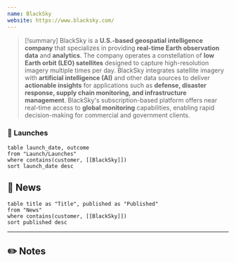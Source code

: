 ```yaml
---
name: BlackSky
website: https://www.blacksky.com/
---
```



>[!summary]
BlackSky is a **U.S.-based geospatial intelligence company** that specializes in providing **real-time Earth observation data** and **analytics**. The company operates a constellation of **low Earth orbit (LEO) satellites** designed to capture high-resolution imagery multiple times per day. BlackSky integrates satellite imagery with **artificial intelligence (AI)** and other data sources to deliver **actionable insights** for applications such as **defense, disaster response, supply chain monitoring, and infrastructure management**. BlackSky's subscription-based platform offers near real-time access to **global monitoring** capabilities, enabling rapid decision-making for commercial and government clients.

### 🚀 Launches

```dataview
table launch_date, outcome
from "Launch/Launches"
where contains(customer, [[BlackSky]])
sort launch_date desc
```
## 📰 News
```dataview
table title as "Title", published as "Published"
from "News"
where contains(customer, [[BlackSky]])
sort published desc
```


---
## ✏️ Notes

